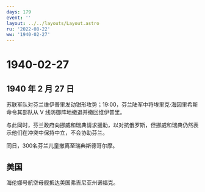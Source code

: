 ```yaml
---
days: 179
event: ''
layout: ../../layouts/Layout.astro
ru: '2022-08-22'
ww: '1940-02-27'
---
```


# 1940-02-27

## 1940 年 2 月 27 日

苏联军队对芬兰维伊普里发动钳形攻势；19:00，芬兰陆军中将埃里克·海因里希斯命令其部队从
V 线防御阵地撤退并撤回维伊普里。

与此同时，芬兰政府向挪威和瑞典请求援助，以对抗俄罗斯，但挪威和瑞典仍然表示他们在冲突中保持中立，不会协助芬兰。

同日，300名芬兰儿童撤离至瑞典斯德哥尔摩。

## 美国

海伦娜号航空母舰抵达美国弗吉尼亚州诺福克。
